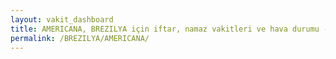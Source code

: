 ```yaml
---
layout: vakit_dashboard
title: AMERICANA, BREZILYA için iftar, namaz vakitleri ve hava durumu - ilçe/eyalet seç
permalink: /BREZILYA/AMERICANA/
---
```


<script type="text/javascript">
  var GLOBAL_COUNTRY = 'BREZILYA';
  var GLOBAL_CITY = 'AMERICANA';
  var GLOBAL_STATE = '';
  var lat = 72;
  var lon = 21;
</script>
